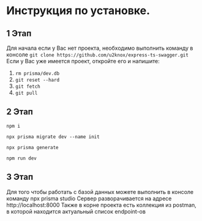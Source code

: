 # Инструкция по установке.

## 1 Этап

Для начала если у Вас нет проекта, необходимо выполнить команду в консоле
`git clone https://github.com/u2knox/express-ts-swagger.git`
Если у Вас уже имеется проект, откройте его и напишите:

1. `rm prisma/dev.db`
2. `git reset --hard`
3. `git fetch`
4. `git pull`

## 2 Этап

`npm i `

`npx prisma migrate dev --name init`

`npx prisma generate`

`npm run dev`

## 3 Этап

Для того чтобы работать с базой данных можете выполнить в консоле команду npx prisma studio
Сервер разворачивается на адресе http://localhost:8000
Также в корне проекта есть коллекция из postman, в которой находится актуальный список endpoint-ов
